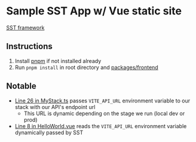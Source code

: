 # Sample SST App w/ Vue static site

[SST framework](https://sst.dev/)

## Instructions

1. Install [pnpm](https://pnpm.io/) if not installed already
2. Run `pnpm install` in root directory and [packages/frontend](packages/frontend/)

## Notable

- [Line 26 in MyStack.ts](./stacks/MyStack.ts#L26) passes `VITE_API_URL` environment variable to our stack with our API's endpoint url
  - This URL is dynamic depending on the stage we run (local dev or prod)
- [Line 8 in HelloWorld.vue](./packages/frontend/src/components/HelloWorld.vue#L8) reads the `VITE_API_URL` environment variable dynamically passed by SST
